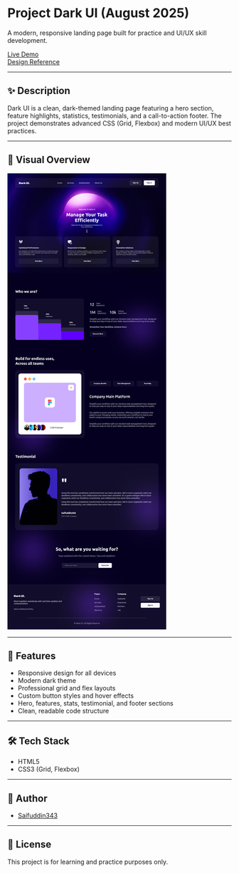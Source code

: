# Project Dark UI (August 2025)

A modern, responsive landing page built for practice and UI/UX skill development.

[Live Demo](https://saifuddin343.github.io/project-dark-ui/)  
[Design Reference](https://shorturl.at/tXDM9)

---

## ✨ Description

Dark UI is a clean, dark-themed landing page featuring a hero section, feature highlights, statistics, testimonials, and a call-to-action footer. The project demonstrates advanced CSS (Grid, Flexbox) and modern UI/UX best practices.

---

## 📸 Visual Overview

![Dark UI Screenshot](assets/screenshot.png)

---

## 🚀 Features

- Responsive design for all devices
- Modern dark theme
- Professional grid and flex layouts
- Custom button styles and hover effects
- Hero, features, stats, testimonial, and footer sections
- Clean, readable code structure

---

## 🛠️ Tech Stack

- HTML5
- CSS3 (Grid, Flexbox)

---

## 👤 Author

- [Saifuddin343](https://github.com/saifuddin343)

---

## 📄 License

This project is for learning and practice purposes only.
